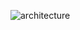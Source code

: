 ![architecture](https://user-images.githubusercontent.com/35755621/235820751-aa114e31-718e-4a3e-a8c2-6232339d9986.jpg)
